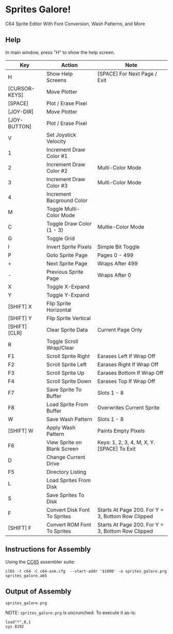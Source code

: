 # Sprites Galore!
C64 Sprite Editor With Font Conversion, Wash Patterns, and More

## Help

In main window, press "H" to show the help screen.

| Key           | Action                       | Note
|---------------|------------------------------|-----
| H             | Show Help Screens            | [SPACE] For Next Page / Exit
| [CURSOR-KEYS] | Move Plotter                 |
| [SPACE]       | Plot / Erase Pixel           |
| [JOY-DIR]     | Move Plotter                 |
| [JOY-BUTTON]  | Plot / Erase Pixel           |
| V             | Set Joystick Velocity        |
| 1             | Increment Draw Color #1      |
| 2             | Increment Draw Color #2      | Multi-Color Mode
| 3             | Increment Draw Color #3      | Multi-Color Mode
| 4             | Increment Bacground Color    |
| M             | Toggle Multi-Color Mode      |
| C             | Toggle Draw Color (1 - 3)    | Multie-Color Mode
| G             | Toggle Grid                  |
| I             | Invert Sprite Pixels         | Simple Bit Toggle
| P             | Goto Sprite Page             | Pages 0 - 499
| +             | Next Sprite Page             | Wraps After 499
| -             | Previous Sprite Page         | Wraps After 0
| X             | Toggle X-Expand              |
| Y             | Toggle Y-Expand              |
| [SHIFT] X     | Flip Sprite Horizontal       |
| [SHIFT] Y     | Flip Sprite Vertical         |
| [SHIFT] [CLR] | Clear Sprite Data            | Current Page Only
| R             | Toggle Scroll Wrap/Clear     |
| F1            | Scroll Sprite Right          | Earases Left If Wrap Off
| F2            | Scroll Sprite Left           | Earases Right If Wrap Off
| F3            | Scroll Sprite Up             | Earases Bottom If Wrap Off
| F4            | Scroll Sprite Down           | Earases Top If Wrap Off
| F7            | Save Sprite To Buffer        | Slots 1 - 8
| F8            | Load Sprite From Buffer      | Overwrites Current Sprite
| W             | Save Wash Pattern            | Slots 1 - 8
| [SHIFT] W     | Apply Wash Pattern           | Paints Empty Pixels
| F6            | View Sprite on Blank Screen  | Keys: 1, 2, 3, 4, M, X, Y. [SPACE] To Exit
| D             | Change Current Drive         |
| F5            | Directory Listing            | 
| L             | Load Sprites From Disk       |
| S             | Save Sprites To Disk         |
| F             | Convert Disk Font To Sprites | Starts At Page 200.  For Y = 3, Bottom Row Clipped
| [SHIFT] F     | Convert ROM Font To Sprites  | Starts At Page 200.  For Y = 3, Bottom Row Clipped

## Instructions for Assembly

Using the [CC65](http://cc65.github.io/cc65/) assembler suite:

    cl65 -t c64 -C c64-asm.cfg  --start-addr '$1000' -o sprites_galore.prg sprites_galore.a65

## Output of Assembly

    sprites_galore.prg

NOTE: `sprites_galore.prg` is uncrunched.  To execute it as-is:

    load"*",8,1
    sys 8192

